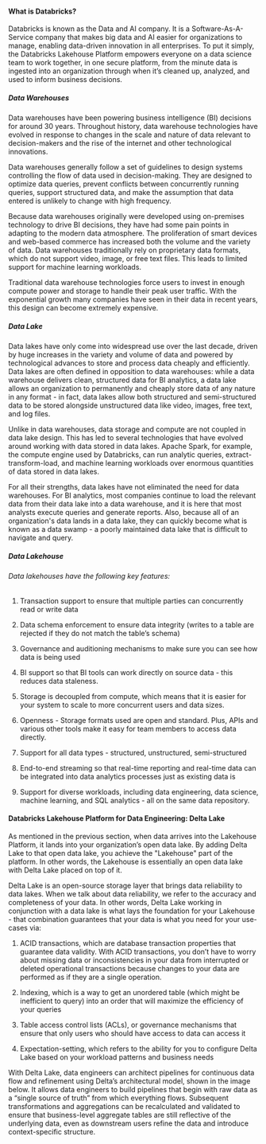 #### What is Databricks?

Databricks is known as the Data and AI company. It is a Software-As-A-Service company that makes big data and AI easier for organizations to manage,  enabling data-driven innovation in all enterprises. To put it simply, the Databricks Lakehouse Platform empowers everyone on a data science team to work together, in one secure platform, from the minute data is ingested into an organization through when it’s cleaned up, analyzed, and used to inform business decisions. 

##### Data Warehouses
Data warehouses have been powering business intelligence (BI) decisions for around 30 years. Throughout history, data warehouse technologies have evolved in response to changes in the scale and nature of data relevant to decision-makers and the rise of the internet and other technological innovations.

Data warehouses generally follow a set of guidelines to design systems controlling the flow of data used in decision-making. They are designed to optimize data queries, prevent conflicts between concurrently running queries, support structured data, and make the assumption that data entered is unlikely to change with high frequency. 

Because data warehouses originally were developed using on-premises technology to drive BI decisions, they have had some pain points in adapting to the modern data atmosphere. The proliferation of smart devices and web-based commerce has increased both the volume and the variety of data. Data warehouses traditionally rely on proprietary data formats, which do not support video, image, or free text files. This leads to limited support for machine learning workloads. 

Traditional data warehouse technologies force users to invest in enough compute power and storage to handle their peak user traffic. With the exponential growth many companies have seen in their data in recent years, this design can become extremely expensive.

##### Data Lake

Data lakes have only come into widespread use over the last decade, driven by huge increases in the variety and volume of data and powered by technological advances to store and process data cheaply and efficiently. Data lakes are often defined in opposition to data warehouses: while a data warehouse delivers clean, structured data for BI analytics, a data lake allows an organization to permanently and cheaply store data of any nature in any format - in fact, data lakes allow both structured and semi-structured data to be stored alongside unstructured data like video, images, free text, and log files. 

Unlike in data warehouses, data storage and compute are not coupled in data lake design. This has led to several technologies that have evolved around working with data stored in data lakes. Apache Spark, for example, the compute engine used by Databricks, can run analytic queries, extract-transform-load, and machine learning workloads over enormous quantities of data stored in data lakes. 

For all their strengths, data lakes have not eliminated the need for data warehouses. For BI analytics, most companies continue to load the relevant data from their data lake into a data warehouse, and it is here that most analysts execute queries and generate reports. Also, because all of an organization's data lands in a data lake, they can quickly become what is known as a data swamp - a poorly maintained data lake that is difficult to navigate and query. 

##### Data Lakehouse 

###### Data lakehouses have the following key features:

1. Transaction support to ensure that multiple parties can concurrently read or write data

2. Data schema enforcement to ensure data integrity (writes to a table are rejected if they do not match the table’s schema)

3. Governance and auditioning mechanisms to make sure you can see how data is being used 

4. BI support so that BI tools can work directly on source data - this reduces data staleness.

5. Storage is decoupled from compute, which means that it is easier for your system to scale to more concurrent users and data sizes.

6. Openness - Storage formats used are open and standard. Plus, APIs and various other tools make it easy for team members to access data directly.

7. Support for all data types - structured, unstructured, semi-structured

8. End-to-end streaming so that real-time reporting and real-time data can be integrated into data analytics processes just as existing data is

9. Support for diverse workloads, including data engineering, data science, machine learning, and SQL analytics - all on the same data repository.


#### Databricks Lakehouse Platform for Data Engineering: Delta Lake 

As mentioned in the previous section, when data arrives into the Lakehouse Platform, it lands into your organization’s open data lake. By adding Delta Lake to that open data lake, you achieve the "Lakehouse" part of the platform. In other words, the Lakehouse is essentially an open data lake with Delta Lake placed on top of it. 

Delta Lake is an open-source storage layer that brings data reliability to data lakes. When we talk about data reliability, we refer to the accuracy and completeness of your data. In other words, Delta Lake working in conjunction with a data lake is what lays the foundation for your Lakehouse - that combination guarantees that your data is what you need for your use-cases via:

1. ACID transactions, which are database transaction properties that guarantee data validity. With ACID transactions, you don’t have to worry about missing data or inconsistencies in your data from interrupted or deleted operational transactions because changes to your data are performed as if they are a single operation. 

2. Indexing, which is a way to get an unordered table (which might be inefficient to query) into an order that will maximize the efficiency of your queries

3. Table access control lists (ACLs), or governance mechanisms that ensure that only users who should have access to data can access it

4. Expectation-setting, which refers to the ability for you to configure Delta Lake based on your workload patterns and business needs

With Delta Lake, data engineers can architect pipelines for continuous data flow and refinement using Delta’s architectural model, shown in the image below. It allows data engineers to build pipelines that begin with raw data as a “single source of truth” from which everything flows. Subsequent transformations and aggregations can be recalculated and validated to ensure that business-level aggregate tables are still reflective of the underlying data, even as downstream users refine the data and introduce context-specific structure.